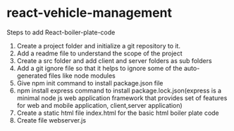 # react-vehicle-management
Steps to add React-boiler-plate-code
1. Create a project folder and initialize a git repository to it.
2. Add a readme file to understand the scope of the project
3. Create a src folder and add client and server folders as sub folders
4. Add a git ignore file so that it helps to ignore some of the auto-generated files like node modules
5. Give npm init command to install package.json file
6. npm install express command to install package.lock.json(express is a minimal node js web application framework that provides set of features for web and mobile application, client,server application)
7. Create a static html file index.html for the basic html boiler plate code
8. Create file webserver.js





